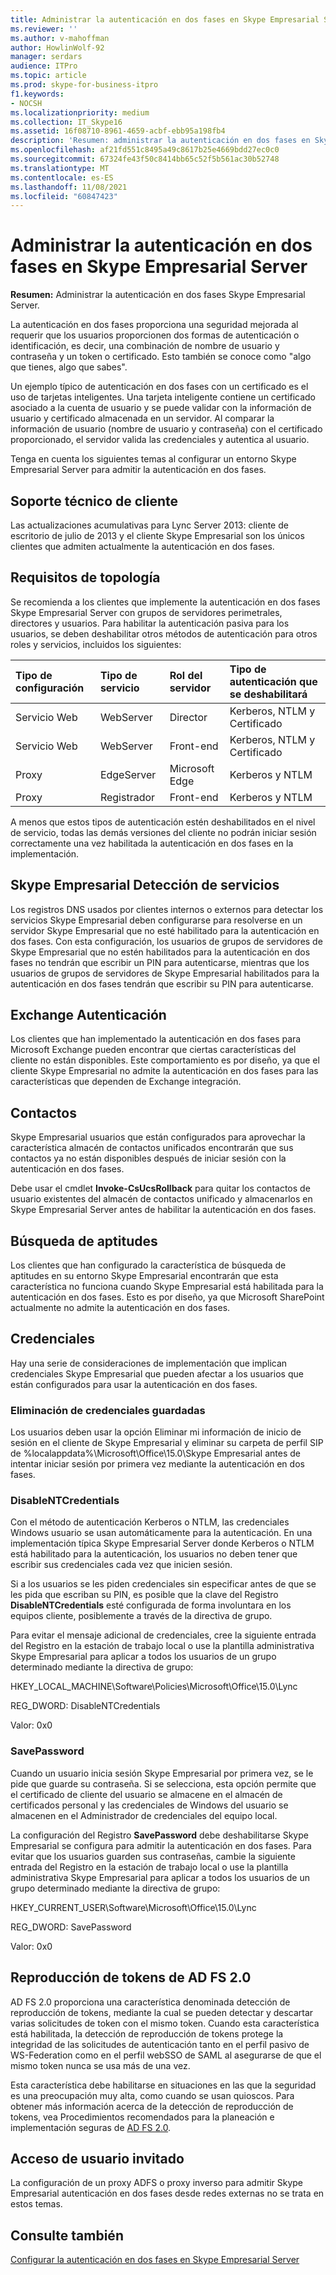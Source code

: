 ```yaml
---
title: Administrar la autenticación en dos fases en Skype Empresarial Server
ms.reviewer: ''
ms.author: v-mahoffman
author: HowlinWolf-92
manager: serdars
audience: ITPro
ms.topic: article
ms.prod: skype-for-business-itpro
f1.keywords:
- NOCSH
ms.localizationpriority: medium
ms.collection: IT_Skype16
ms.assetid: 16f08710-8961-4659-acbf-ebb95a198fb4
description: 'Resumen: administrar la autenticación en dos fases en Skype Empresarial Server.'
ms.openlocfilehash: af21fd551c8495a49c8617b25e4669bdd27ec0c0
ms.sourcegitcommit: 67324fe43f50c8414bb65c52f5b561ac30b52748
ms.translationtype: MT
ms.contentlocale: es-ES
ms.lasthandoff: 11/08/2021
ms.locfileid: "60847423"
---
```

# <a name="manage-two-factor-authentication-in-skype-for-business-server"></a>Administrar la autenticación en dos fases en Skype Empresarial Server
 
**Resumen:** Administrar la autenticación en dos fases Skype Empresarial Server.
  
La autenticación en dos fases proporciona una seguridad mejorada al requerir que los usuarios proporcionen dos formas de autenticación o identificación, es decir, una combinación de nombre de usuario y contraseña y un token o certificado. Esto también se conoce como "algo que tienes, algo que sabes". 
  
Un ejemplo típico de autenticación en dos fases con un certificado es el uso de tarjetas inteligentes. Una tarjeta inteligente contiene un certificado asociado a la cuenta de usuario y se puede validar con la información de usuario y certificado almacenada en un servidor. Al comparar la información de usuario (nombre de usuario y contraseña) con el certificado proporcionado, el servidor valida las credenciales y autentica al usuario.
  
Tenga en cuenta los siguientes temas al configurar un entorno Skype Empresarial Server para admitir la autenticación en dos fases.
  
## <a name="client-support"></a>Soporte técnico de cliente

Las actualizaciones acumulativas para Lync Server 2013: cliente de escritorio de julio de 2013 y el cliente Skype Empresarial son los únicos clientes que admiten actualmente la autenticación en dos fases.
  
## <a name="topology-requirements"></a>Requisitos de topología

Se recomienda a los clientes que implemente la autenticación en dos fases Skype Empresarial Server con grupos de servidores perimetrales, directores y usuarios. Para habilitar la autenticación pasiva para los usuarios, se deben deshabilitar otros métodos de autenticación para otros roles y servicios, incluidos los siguientes:
  
|**Tipo de configuración**|**Tipo de servicio**|**Rol del servidor**|**Tipo de autenticación que se deshabilitará**|
|:-----|:-----|:-----|:-----|
|Servicio Web  <br/> |WebServer  <br/> |Director  <br/> |Kerberos, NTLM y Certificado  <br/> |
|Servicio Web  <br/> |WebServer  <br/> |Front-end  <br/> |Kerberos, NTLM y Certificado  <br/> |
|Proxy  <br/> |EdgeServer  <br/> |Microsoft Edge  <br/> |Kerberos y NTLM  <br/> |
|Proxy  <br/> |Registrador  <br/> |Front-end  <br/> |Kerberos y NTLM  <br/> |
   
A menos que estos tipos de autenticación estén deshabilitados en el nivel de servicio, todas las demás versiones del cliente no podrán iniciar sesión correctamente una vez habilitada la autenticación en dos fases en la implementación.
  
## <a name="skype-for-business-service-discovery"></a>Skype Empresarial Detección de servicios

Los registros DNS usados por clientes internos o externos para detectar los servicios Skype Empresarial deben configurarse para resolverse en un servidor Skype Empresarial que no esté habilitado para la autenticación en dos fases. Con esta configuración, los usuarios de grupos de servidores de Skype Empresarial que no estén habilitados para la autenticación en dos fases no tendrán que escribir un PIN para autenticarse, mientras que los usuarios de grupos de servidores de Skype Empresarial habilitados para la autenticación en dos fases tendrán que escribir su PIN para autenticarse.
  
## <a name="exchange-authentication"></a>Exchange Autenticación

Los clientes que han implementado la autenticación en dos fases para Microsoft Exchange pueden encontrar que ciertas características del cliente no están disponibles. Este comportamiento es por diseño, ya que el cliente Skype Empresarial no admite la autenticación en dos fases para las características que dependen de Exchange integración.
  
## <a name="contacts"></a>Contactos

Skype Empresarial usuarios que están configurados para aprovechar la característica almacén de contactos unificados encontrarán que sus contactos ya no están disponibles después de iniciar sesión con la autenticación en dos fases.
  
Debe usar el cmdlet **Invoke-CsUcsRollback** para quitar los contactos de usuario existentes del almacén de contactos unificado y almacenarlos en Skype Empresarial Server antes de habilitar la autenticación en dos fases.
  
## <a name="skill-search"></a>Búsqueda de aptitudes

Los clientes que han configurado la característica de búsqueda de aptitudes en su entorno Skype Empresarial encontrarán que esta característica no funciona cuando Skype Empresarial está habilitada para la autenticación en dos fases. Esto es por diseño, ya que Microsoft SharePoint actualmente no admite la autenticación en dos fases.
  
## <a name="credentials"></a>Credenciales

Hay una serie de consideraciones de implementación que implican credenciales Skype Empresarial que pueden afectar a los usuarios que están configurados para usar la autenticación en dos fases.
  
### <a name="deleting-saved-credentials"></a>Eliminación de credenciales guardadas

Los usuarios  deben usar la opción Eliminar mi información de inicio de sesión en el cliente de Skype Empresarial y eliminar su carpeta de perfil SIP de %localappdata%\Microsoft\Office\15.0\Skype Empresarial antes de intentar iniciar sesión por primera vez mediante la autenticación en dos fases.
  
### <a name="disablentcredentials"></a>DisableNTCredentials

Con el método de autenticación Kerberos o NTLM, las credenciales Windows usuario se usan automáticamente para la autenticación. En una implementación típica Skype Empresarial Server donde Kerberos o NTLM está habilitado para la autenticación, los usuarios no deben tener que escribir sus credenciales cada vez que inicien sesión.
  
Si a los usuarios se les piden credenciales sin especificar antes de que se les pida que escriban su PIN, es posible que la clave del Registro **DisableNTCredentials** esté configurada de forma involuntara en los equipos cliente, posiblemente a través de la directiva de grupo.
  
Para evitar el mensaje adicional de credenciales, cree la siguiente entrada del Registro en la estación de trabajo local o use la plantilla administrativa Skype Empresarial para aplicar a todos los usuarios de un grupo determinado mediante la directiva de grupo:
  
HKEY_LOCAL_MACHINE\Software\Policies\Microsoft\Office\15.0\Lync
  
REG_DWORD: DisableNTCredentials

Valor: 0x0
  
### <a name="savepassword"></a>SavePassword

Cuando un usuario inicia sesión Skype Empresarial por primera vez, se le pide que guarde su contraseña. Si se selecciona, esta opción permite que el certificado de cliente del usuario se almacene en el almacén de certificados personal y las credenciales de Windows del usuario se almacenen en el Administrador de credenciales del equipo local.
  
La configuración del Registro **SavePassword** debe deshabilitarse Skype Empresarial se configura para admitir la autenticación en dos fases. Para evitar que los usuarios guarden sus contraseñas, cambie la siguiente entrada del Registro en la estación de trabajo local o use la plantilla administrativa Skype Empresarial para aplicar a todos los usuarios de un grupo determinado mediante la directiva de grupo:
  
HKEY_CURRENT_USER\Software\Microsoft\Office\15.0\Lync
  
REG_DWORD: SavePassword
  
Valor: 0x0
  
## <a name="ad-fs-20-token-replay"></a>Reproducción de tokens de AD FS 2.0

AD FS 2.0 proporciona una característica denominada detección de reproducción de tokens, mediante la cual se pueden detectar y descartar varias solicitudes de token con el mismo token. Cuando esta característica está habilitada, la detección de reproducción de tokens protege la integridad de las solicitudes de autenticación tanto en el perfil pasivo de WS-Federation como en el perfil webSSO de SAML al asegurarse de que el mismo token nunca se usa más de una vez.
  
Esta característica debe habilitarse en situaciones en las que la seguridad es una preocupación muy alta, como cuando se usan quioscos. Para obtener más información acerca de la detección de reproducción de tokens, vea Procedimientos recomendados para la planeación e implementación seguras de [AD FS 2.0](/previous-versions/windows/it-pro/windows-server-2008-R2-and-2008/ff630160(v=ws.10)).
  
## <a name="guest-user-access"></a>Acceso de usuario invitado

La configuración de un proxy ADFS o proxy inverso para admitir Skype Empresarial autenticación en dos fases desde redes externas no se trata en estos temas.
  
## <a name="see-also"></a>Consulte también

[Configurar la autenticación en dos fases en Skype Empresarial Server](configure-two-factor.md)
